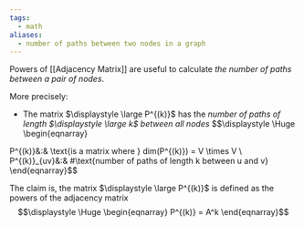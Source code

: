 ```yaml
---
tags:
  - math
aliases:
  - number of paths between two nodes in a graph
---
```

Powers of [[Adjacency Matrix]] are useful to calculate *the number of paths between a pair of nodes*. 

More precisely:
- The matrix $\displaystyle \large P^{(k)}$ has the *number of paths of length $\displaystyle \large k$ between all nodes*
$$\displaystyle \Huge \begin{eqnarray} 

P^{(k)}&:& \text{is a matrix where } dim(P^{(k)}) = V \times V \\
P^{(k)}_{uv}&:& \#\text{number of paths of length k between u and v}
\end{eqnarray}$$

The claim is, the matrix $\displaystyle \large P^{(k)}$ is defined as the powers of the adjacency matrix
$$\displaystyle \Huge \begin{eqnarray} 
P^{(k)} = A^k
\end{eqnarray}$$
